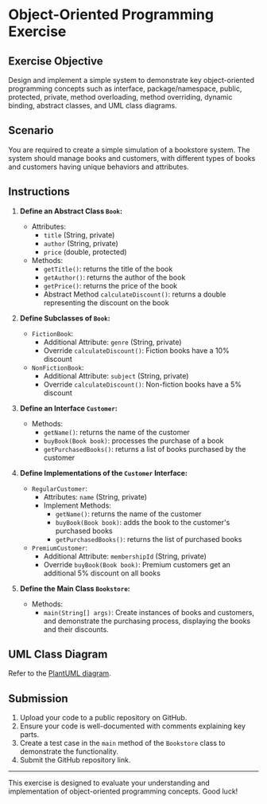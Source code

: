 # Object-Oriented Programming Exercise

## Exercise Objective
Design and implement a simple system to demonstrate key object-oriented programming concepts such as interface, package/namespace, public, protected, private, method overloading, method overriding, dynamic binding, abstract classes, and UML class diagrams.

## Scenario
You are required to create a simple simulation of a bookstore system. The system should manage books and customers, with different types of books and customers having unique behaviors and attributes.

## Instructions

1. **Define an Abstract Class `Book`:**
   - Attributes:
     - `title` (String, private)
     - `author` (String, private)
     - `price` (double, protected)
   - Methods:
     - `getTitle()`: returns the title of the book
     - `getAuthor()`: returns the author of the book
     - `getPrice()`: returns the price of the book
     - Abstract Method `calculateDiscount()`: returns a double representing the discount on the book

2. **Define Subclasses of `Book`:**
   - `FictionBook`:
     - Additional Attribute: `genre` (String, private)
     - Override `calculateDiscount()`: Fiction books have a 10% discount
   - `NonFictionBook`:
     - Additional Attribute: `subject` (String, private)
     - Override `calculateDiscount()`: Non-fiction books have a 5% discount

3. **Define an Interface `Customer`:**
   - Methods:
     - `getName()`: returns the name of the customer
     - `buyBook(Book book)`: processes the purchase of a book
     - `getPurchasedBooks()`: returns a list of books purchased by the customer

4. **Define Implementations of the `Customer` Interface:**
   - `RegularCustomer`:
     - Attributes: `name` (String, private)
     - Implement Methods:
       - `getName()`: returns the name of the customer
       - `buyBook(Book book)`: adds the book to the customer's purchased books
       - `getPurchasedBooks()`: returns the list of purchased books
   - `PremiumCustomer`:
     - Additional Attribute: `membershipId` (String, private)
     - Override `buyBook(Book book)`: Premium customers get an additional 5% discount on all books

5. **Define the Main Class `Bookstore`:**
   - Methods:
     - `main(String[] args)`: Create instances of books and customers, and demonstrate the purchasing process, displaying the books and their discounts.

## UML Class Diagram

Refer to the [PlantUML diagram](./images/3.png).

## Submission
1. Upload your code to a public repository on GitHub.
2. Ensure your code is well-documented with comments explaining key parts.
3. Create a test case in the `main` method of the `Bookstore` class to demonstrate the functionality.
4. Submit the GitHub repository link.

---

This exercise is designed to evaluate your understanding and implementation of object-oriented programming concepts. Good luck!

